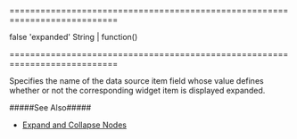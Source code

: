 ===========================================================================
<!--hidden-->false<!--/hidden-->
<!--default-->'expanded'<!--/default-->
<!--type-->String | function()<!--/type-->
===========================================================================

<!--shortDescription-->
Specifies the name of the data source item field whose value defines whether or not the corresponding widget item is displayed expanded.
<!--/shortDescription-->

<!--fullDescription-->
#####See Also#####
- [Expand and Collapse Nodes](/Documentation/Guide/Widgets/TreeView/Expand_and_Collapse_Nodes/)
<!--/fullDescription-->